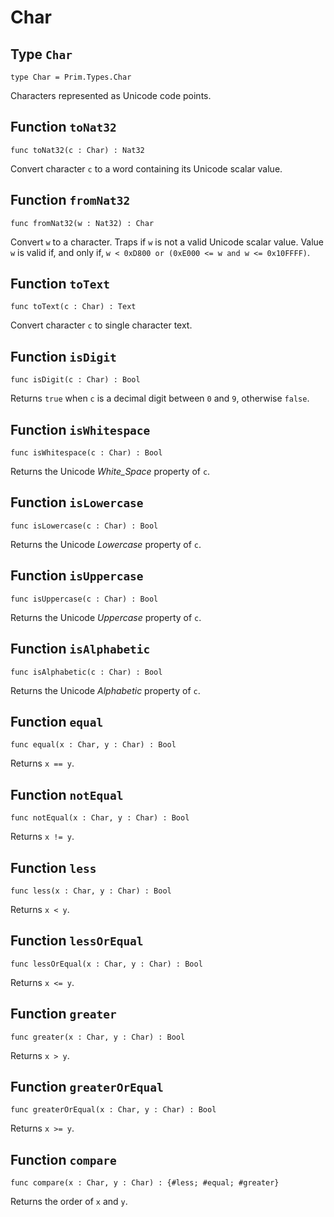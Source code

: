 # Char

## Type `Char`
``` motoko no-repl
type Char = Prim.Types.Char
```

Characters represented as Unicode code points.

## Function `toNat32`
``` motoko no-repl
func toNat32(c : Char) : Nat32
```

Convert character `c` to a word containing its Unicode scalar value.

## Function `fromNat32`
``` motoko no-repl
func fromNat32(w : Nat32) : Char
```

Convert `w` to a character.
Traps if `w` is not a valid Unicode scalar value.
Value `w` is valid if, and only if, `w < 0xD800 or (0xE000 <= w and w <= 0x10FFFF)`.

## Function `toText`
``` motoko no-repl
func toText(c : Char) : Text
```

Convert character `c` to single character text.

## Function `isDigit`
``` motoko no-repl
func isDigit(c : Char) : Bool
```

Returns `true` when `c` is a decimal digit between `0` and `9`, otherwise `false`.

## Function `isWhitespace`
``` motoko no-repl
func isWhitespace(c : Char) : Bool
```

Returns the Unicode _White_Space_ property of `c`.

## Function `isLowercase`
``` motoko no-repl
func isLowercase(c : Char) : Bool
```

Returns the Unicode _Lowercase_ property of `c`.

## Function `isUppercase`
``` motoko no-repl
func isUppercase(c : Char) : Bool
```

Returns the Unicode _Uppercase_ property of `c`.

## Function `isAlphabetic`
``` motoko no-repl
func isAlphabetic(c : Char) : Bool
```

Returns the Unicode _Alphabetic_ property of `c`.

## Function `equal`
``` motoko no-repl
func equal(x : Char, y : Char) : Bool
```

Returns `x == y`.

## Function `notEqual`
``` motoko no-repl
func notEqual(x : Char, y : Char) : Bool
```

Returns `x != y`.

## Function `less`
``` motoko no-repl
func less(x : Char, y : Char) : Bool
```

Returns `x < y`.

## Function `lessOrEqual`
``` motoko no-repl
func lessOrEqual(x : Char, y : Char) : Bool
```

Returns `x <= y`.

## Function `greater`
``` motoko no-repl
func greater(x : Char, y : Char) : Bool
```

Returns `x > y`.

## Function `greaterOrEqual`
``` motoko no-repl
func greaterOrEqual(x : Char, y : Char) : Bool
```

Returns `x >= y`.

## Function `compare`
``` motoko no-repl
func compare(x : Char, y : Char) : {#less; #equal; #greater}
```

Returns the order of `x` and `y`.
